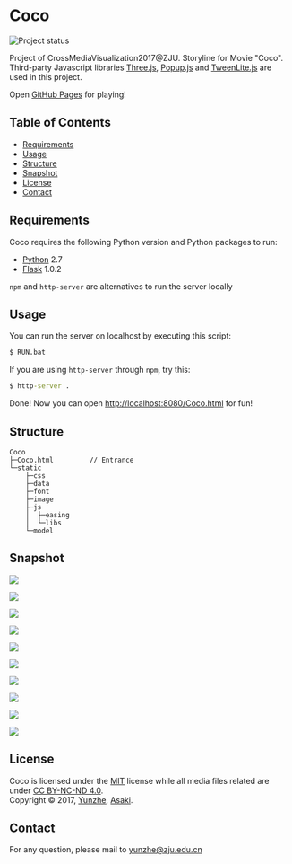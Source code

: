 Coco
====

![Project status][status]

Project of CrossMediaVisualization2017@ZJU.
Storyline for Movie "Coco". Third-party Javascript libraries [Three.js][threejs], [Popup.js][popupjs] and [TweenLite.js][tweenlitejs] are used in this project.

Open [GitHub Pages][pages] for playing!

Table of Contents
-----------------

  * [Requirements](#requirements)
  * [Usage](#usage)
  * [Structure](#structure)
  * [Snapshot](#snapshot)
  * [License](#license)
  * [Contact](#contact)

Requirements
------------

Coco requires the following Python version and Python packages to run:

  * [Python][Python] 2.7
  * [Flask][Flask] 1.0.2

`npm` and `http-server` are alternatives to run the server locally

Usage
-----

You can run the server on localhost by executing this script:
```cmd
$ RUN.bat
```

If you are using `http-server` through `npm`, try this:
```cmd
$ http-server .
```

Done! Now you can open [http://localhost:8080/Coco.html][localhost] for fun!

Structure
-------------

```
Coco
├─Coco.html         // Entrance
└─static
    ├─css
    ├─data
    ├─font
    ├─image
    ├─js
    │  ├─easing
    │  └─libs
    └─model
```

Snapshot
--------

![][S0]  

![][S1]  

![][S2]  

![][S3]  

![][S4]  

![][S5]  

![][S6]  

![][S7]  

![][S8]  

![][S9]  

License
-------

Coco is licensed under the [MIT][MIT] license 
while all media files related are under [CC BY-NC-ND 4.0][CC BY-NC-ND 4.0].  
Copyright &copy; 2017, [Yunzhe][yunzhe], [Asaki][asaki].

Contact
-------

For any question, please mail to [yunzhe@zju.edu.cn][Mail]



[status]: https://img.shields.io/badge/status-finished-green.svg "Project Status: Finished"
[pages]: https://yunzhezju.github.io/Coco/
[threejs]: https://github.com/mrdoob/three.js
[popupjs]: http://docs.toddish.co.uk/popup
[tweenlitejs]: https://greensock.com/tweenlite

[Python]: https://www.python.org/downloads/
[Flask]: https://github.com/pallets/flask

[localhost]: http://localhost:8080/Coco.html

[S0]: documents/0.png
[S1]: documents/1.png
[S2]: documents/2.png
[S3]: documents/3.png
[S4]: documents/4.png
[S5]: documents/5.png
[S6]: documents/6.png
[S7]: documents/7.png
[S8]: documents/8.png
[S9]: documents/9.png

[MIT]: /LICENCE_MIT.md
[CC BY-NC-ND 4.0]: /LICENCE_CC_BY_NC_ND_4_0.md
[yunzhe]: https://github.com/YunzheZJU
[asaki]: https://gitee.com/AAAAAsaki

[Mail]: mailto:yunzhe@zju.edu.cn